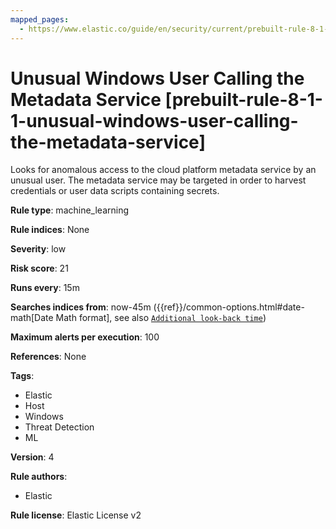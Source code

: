 ```yaml
---
mapped_pages:
  - https://www.elastic.co/guide/en/security/current/prebuilt-rule-8-1-1-unusual-windows-user-calling-the-metadata-service.html
---
```


# Unusual Windows User Calling the Metadata Service [prebuilt-rule-8-1-1-unusual-windows-user-calling-the-metadata-service]

Looks for anomalous access to the cloud platform metadata service by an unusual user. The metadata service may be targeted in order to harvest credentials or user data scripts containing secrets.

**Rule type**: machine_learning

**Rule indices**: None

**Severity**: low

**Risk score**: 21

**Runs every**: 15m

**Searches indices from**: now-45m ({{ref}}/common-options.html#date-math[Date Math format], see also [`Additional look-back time`](docs-content://solutions/security/detect-and-alert/create-detection-rule.md#rule-schedule))

**Maximum alerts per execution**: 100

**References**: None

**Tags**:

* Elastic
* Host
* Windows
* Threat Detection
* ML

**Version**: 4

**Rule authors**:

* Elastic

**Rule license**: Elastic License v2

